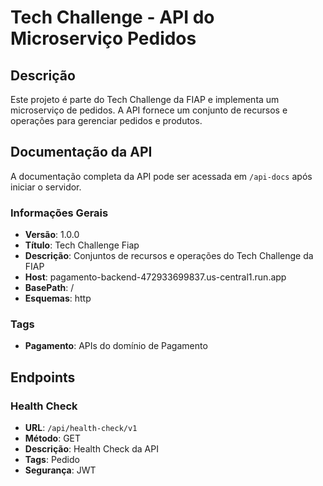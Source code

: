 # Tech Challenge - API do Microserviço Pedidos

## Descrição

Este projeto é parte do Tech Challenge da FIAP e implementa um microserviço de pedidos. A API fornece um conjunto de recursos e operações para gerenciar pedidos e produtos.

## Documentação da API

A documentação completa da API pode ser acessada em `/api-docs` após iniciar o servidor.

### Informações Gerais

- **Versão**: 1.0.0
- **Título**: Tech Challenge Fiap
- **Descrição**: Conjuntos de recursos e operações do Tech Challenge da FIAP
- **Host**: pagamento-backend-472933699837.us-central1.run.app
- **BasePath**: /
- **Esquemas**: http

### Tags

- **Pagamento**: APIs do domínio de Pagamento

## Endpoints

### Health Check

- **URL**: `/api/health-check/v1`
- **Método**: GET
- **Descrição**: Health Check da API
- **Tags**: Pedido
- **Segurança**: JWT


